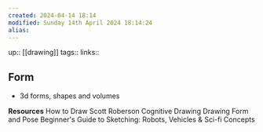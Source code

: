 ```yaml
---
created: 2024-04-14 18:14 
modified: Sunday 14th April 2024 18:14:24
alias: 
---
```

up::  [[drawing]]
tags:: 
links::
## Form

- 3d forms, shapes and volumes

**Resources**
	How to Draw Scott Roberson
	Cognitive Drawing
	Drawing Form and Pose
	Beginner's Guide to Sketching: Robots, Vehicles & Sci-fi Concepts